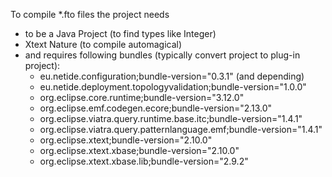 To compile *.fto files the project needs
- to be a Java Project (to find types like Integer)
- Xtext Nature (to compile automagical)
- and requires following bundles (typically convert project to plug-in project):
   - eu.netide.configuration;bundle-version="0.3.1" (and depending)
   - eu.netide.deployment.topologyvalidation;bundle-version="1.0.0"
   - org.eclipse.core.runtime;bundle-version="3.12.0"
   - org.eclipse.emf.codegen.ecore;bundle-version="2.13.0"
   - org.eclipse.viatra.query.runtime.base.itc;bundle-version="1.4.1"
   - org.eclipse.viatra.query.patternlanguage.emf;bundle-version="1.4.1"
   - org.eclipse.xtext;bundle-version="2.10.0"
   - org.eclipse.xtext.xbase;bundle-version="2.10.0"
   - org.eclipse.xtext.xbase.lib;bundle-version="2.9.2"